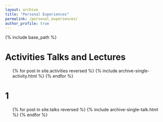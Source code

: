 ```yaml
---
layout: archive
title: "Personal Experiences"
permalink: /personal_experiences/
author_profile: true
---
```


{% include base_path %}

Activities Talks and Lectures
======
  <ul>{% for post in site.activities reversed %}
    {% include archive-single-activity.html %}
  {% endfor %}</ul>

1
======
  <ul>{% for post in site.talks reversed %}
    {% include archive-single-talk.html %}
  {% endfor %}</ul>